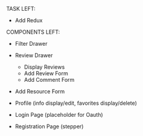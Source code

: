 TASK LEFT:

- Add Redux

COMPONENTS LEFT:

- Filter Drawer
- Review Drawer

  - Display Reviews
  - Add Review Form
  - Add Comment Form

- Add Resource Form
- Profile (info display/edit, favorites display/delete)
- Login Page (placeholder for Oauth)
- Registration Page (stepper)
